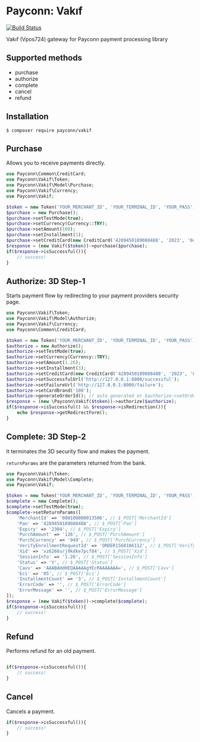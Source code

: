 # Payconn: Vakıf

[![Build Status](https://travis-ci.com/payconn/vakif.svg?branch=master)](https://travis-ci.com/payconn/vakif)

Vakıf (Vpos724) gateway for Payconn payment processing library

## Supported methods

- purchase
- authorize
- complete
- cancel
- refund

## Installation

    $ composer require payconn/vakif

## Purchase

Allows you to receive payments directly.

```php
use Payconn\Common\CreditCard;
use Payconn\Vakif\Token;
use Payconn\Vakif\Model\Purchase;
use Payconn\Vakif\Currency;
use Payconn\Vakif;

$token = new Token('YOUR_MERCHANT_ID', 'YOUR_TERMINAL_ID', 'YOUR_PASS');
$purchase = new Purchase();
$purchase->setTestMode(true);
$purchase->setCurrency(Currency::TRY);
$purchase->setAmount(100);
$purchase->setInstallment(1);
$purchase->setCreditCard(new CreditCard('4289450189088488', '2023', '04', '060'));
$response = (new Vakif($token))->purchase($purchase);
if($response->isSuccessful()){
    // success!
}
```

## Authorize: 3D Step-1

Starts payment flow by redirecting to your payment providers security page.

```php
use Payconn\Vakif\Token;
use Payconn\Vakif\Model\Authorize;
use Payconn\Vakif\Currency;
use Payconn\Common\CreditCard;

$token = new Token('YOUR_MERCHANT_ID', 'YOUR_TERMINAL_ID', 'YOUR_PASS');
$authorize = new Authorize();
$authorize->setTestMode(true);
$authorize->setCurrency(Currency::TRY);
$authorize->setAmount(1.26);
$authorize->setInstallment(3);
$authorize->setCreditCard(new CreditCard('4289450189088488', '2023', '04', '060'));
$authorize->setSuccessfulUrl('http://127.0.0.1:8000/successful');
$authorize->setFailureUrl('http://127.0.0.1:8000/failure');
$authorize->setCardBrand('100');
$authorize->generateOrderId(); // auto generated or $authorize->setOrderId('YOUR_ORDER_ID');
$response = (new \Payconn\Vakif($token))->authorize($authorize);
if($response->isSuccessful() && $response->isRedirection()){
    echo $response->getRedirectForm();
}
```

## Complete: 3D Step-2

It terminates the 3D security flow and makes the payment.

`returnParams` are the parameters returned from the bank.

```php
use Payconn\Vakif\Token;
use Payconn\Vakif\Model\Complete;
use Payconn\Vakif;

$token = new Token('YOUR_MERCHANT_ID', 'YOUR_TERMINAL_ID', 'YOUR_PASS');
$complete = new Complete();
$complete->setTestMode(true);
$complete->setReturnParams([
    'MerchantId' => '000100000013506', // $_POST['MerchantId']
    'Pan' => '4289450189088488', // $_POST['Pan']
    'Expiry' => '2304', // $_POST['Expiry']
    'PurchAmount' => '126', // $_POST['PurchAmount']
    'PurchCurrency' => '949', // $_POST['PurchCurrency']
    'VerifyEnrollmentRequestId' => 'ORDER1560106112', // $_POST['VerifyEnrollmentRequestId']
    'Xid' => 'vz6266srj9kdke7pcf84', // $_POST['Xid']
    'SessionInfo' => '1.26', // $_POST['SessionInfo']
    'Status' => 'Y', // $_POST['Status']
    'Cavv' => 'AAABAHdHEQAAAAAgYEcRAAAAAAA=', // $_POST['Cavv']
    'Eci' => '05', // $_POST['Eci']
    'InstallmentCount' => '3', // $_POST['InstallmentCount']
    'ErrorCode' => '', // $_POST['ErrorCode']
    'ErrorMessage' => '', // $_POST['ErrorMessage']
]);
$response = (new Vakif($token))->complete($complete);
if($response->isSuccessful()){
    // success!
}
```

## Refund

Performs refund for an old payment.

```php

if($response->isSuccessful()){
    // success!
}
```

## Cancel

Cancels a payment.

```php
if($response->isSuccessful()){
    // success!
}
```
